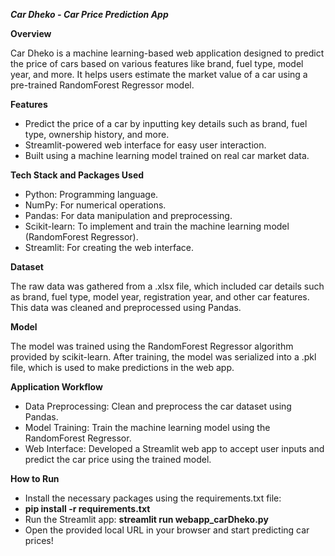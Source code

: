***Car Dheko - Car Price Prediction App***

**Overview**

Car Dheko is a machine learning-based web application designed to predict the price of cars based on various features like brand, fuel type, model year, and more. It helps users estimate the market value of a car using a pre-trained RandomForest Regressor model.

**Features**

- Predict the price of a car by inputting key details such as brand, fuel type, ownership history, and more.
- Streamlit-powered web interface for easy user interaction.
- Built using a machine learning model trained on real car market data.

**Tech Stack and Packages Used**
- Python: Programming language.
- NumPy: For numerical operations.
- Pandas: For data manipulation and preprocessing.
- Scikit-learn: To implement and train the machine learning model (RandomForest Regressor).
- Streamlit: For creating the web interface.

**Dataset**

The raw data was gathered from a .xlsx file, which included car details such as brand, fuel type, model year, registration year, and other car features. This data was cleaned and preprocessed using Pandas.

**Model**

The model was trained using the RandomForest Regressor algorithm provided by scikit-learn. After training, the model was serialized into a .pkl file, which is used to make predictions in the web app.

**Application Workflow**

- Data Preprocessing: Clean and preprocess the car dataset using Pandas.
- Model Training: Train the machine learning model using the RandomForest Regressor.
- Web Interface: Developed a Streamlit web app to accept user inputs and predict the car price using the trained model.

**How to Run**

- Install the necessary packages using the requirements.txt file:
- **pip install -r requirements.txt**
- Run the Streamlit app: **streamlit run webapp_carDheko.py**
- Open the provided local URL in your browser and start predicting car prices!
